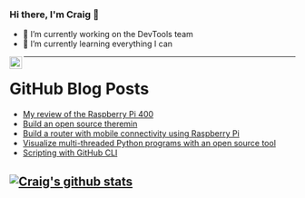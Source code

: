 ### Hi there, I'm Craig 👋

<!--
**CraigTeelFugro/CraigTeelFugro** is a ✨ _special_ ✨ repository because its `README.md` (this file) appears on your GitHub profile.

Here are some ideas to get you started:
-->

- 🔭 I’m currently working on the DevTools team
- 🌱 I’m currently learning everything I can

[<img align="left" alt="Craig Teel | LinkedIn" width="22px" src="https://cdn.jsdelivr.net/npm/simple-icons@v3/icons/linkedin.svg" />][linkedin]

---

# GitHub Blog Posts

<!-- BLOG-POST-LIST:START -->
- [My review of the Raspberry Pi 400](https://opensource.com/article/21/3/raspberry-pi-400-review)
- [Build an open source theremin](https://opensource.com/article/21/3/open-source-theremin)
- [Build a router with mobile connectivity using Raspberry Pi](https://opensource.com/article/21/3/router-raspberry-pi)
- [Visualize multi-threaded Python programs with an open source tool](https://opensource.com/article/21/3/python-viztracer)
- [Scripting with GitHub CLI](https://github.blog/2021-03-11-scripting-with-github-cli/)
<!-- BLOG-POST-LIST:END -->

## [![Craig's github stats](https://github-readme-stats.vercel.app/api?username=craigteelfugro)](https://github.com/anuraghazra/github-readme-stats)


[linkedin]: https://linkedin.com/in/craig-teel-b8786771
